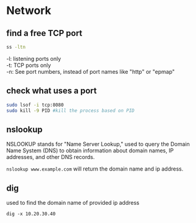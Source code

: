 # Network

## find a free TCP port
```sh
ss -ltn
```
-l: listening ports only\
-t: TCP ports only\
-n: See port numbers, instead of port names like "http" or "epmap"

## check what uses a port
```sh
sudo lsof -i tcp:8080
sudo kill -9 PID #kill the process based on PID
```

## nslookup
NSLOOKUP stands for "Name Server Lookup," used to query the Domain Name System (DNS) to obtain information about domain names, IP addresses, and other DNS records.

`nslookup www.example.com` will return the domain name and ip address.


## dig
used to find the domain name of provided ip address
```
dig -x 10.20.30.40
```
